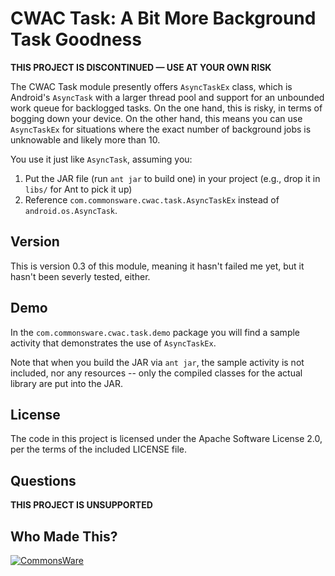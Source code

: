 CWAC Task: A Bit More Background Task Goodness
==============================================

**THIS PROJECT IS DISCONTINUED &mdash; USE AT YOUR OWN RISK**

The CWAC Task module presently offers `AsyncTaskEx` class,
which is Android's `AsyncTask` with a larger thread pool
and support for an unbounded work queue for backlogged
tasks. On the one hand, this is risky, in terms of bogging
down your device. On the other hand, this means you can
use `AsyncTaskEx` for situations where the exact number
of background jobs is unknowable and likely more than
10.

You use it just like `AsyncTask`, assuming you:

1. Put the JAR file (run `ant jar` to build one) in your
project (e.g., drop it in `libs/` for Ant to pick it up)
2. Reference `com.commonsware.cwac.task.AsyncTaskEx` instead
of `android.os.AsyncTask`.

Version
-------
This is version 0.3 of this module, meaning it hasn't failed
me yet, but it hasn't been severly tested, either.

Demo
----
In the `com.commonsware.cwac.task.demo` package you will find
a sample activity that demonstrates the use of `AsyncTaskEx`.

Note that when you build the JAR via `ant jar`, the sample
activity is not included, nor any resources -- only the
compiled classes for the actual library are put into the JAR.

License
-------
The code in this project is licensed under the Apache
Software License 2.0, per the terms of the included LICENSE
file.

Questions
---------
**THIS PROJECT IS UNSUPPORTED**

Who Made This?
--------------
<a href="http://commonsware.com">![CommonsWare](http://commonsware.com/images/logo.png)</a>

[gg]: http://groups.google.com/group/cw-android

